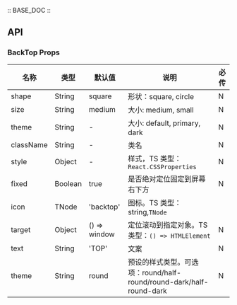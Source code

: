 :: BASE_DOC ::

## API

### BackTop Props

名称 | 类型 | 默认值 | 说明 | 必传
-- | -- | -- | -- | --
shape | String |square | 形状：square, circle | N
size | String | medium | 大小: medium, small | N
theme | String | - | 大小: default, primary, dark | N
className | String | - | 类名 | N
style | Object | - | 样式，TS 类型：`React.CSSProperties` | N
fixed | Boolean | true | 是否绝对定位固定到屏幕右下方 | N
icon | TNode | 'backtop' | 图标。TS 类型： string,`TNode`
target | Object | () => window | 定位滚动到指定对象。TS 类型：`() => HTMLElement` | N
text | String | 'TOP' | 文案 | N
theme | String | round | 预设的样式类型。可选项：round/half-round/round-dark/half-round-dark | N
